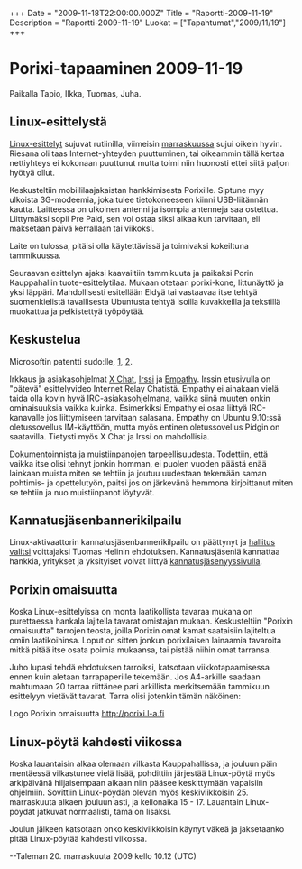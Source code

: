 +++
Date = "2009-11-18T22:00:00.000Z"
Title = "Raportti-2009-11-19"
Description = "Raportti-2009-11-19"
Luokat = ["Tapahtumat","2009/11/19"]
+++

Porixi-tapaaminen 2009-11-19
============================

Paikalla Tapio, Ilkka, Tuomas, Juha.

Linux-esittelystä
-----------------

[Linux-esittelyt](/Esittelyt)
sujuvat rutiinilla, viimeisin
[marraskuussa](/Linux-esittely_2009-11)
sujui oikein hyvin. Riesana oli taas Internet-yhteyden puuttuminen, tai
oikeammin tällä kertaa nettiyhteys ei kokonaan puuttunut mutta toimi
niin huonosti ettei siitä paljon hyötyä ollut.

Keskusteltiin mobiililaajakaistan hankkimisesta Porixille. Siptune myy
ulkoista 3G-modeemia, joka tulee tietokoneeseen kiinni USB-liitännän
kautta. Laitteessa on ulkoinen antenni ja isompia antenneja saa
ostettua. Liittymäksi sopii Pre Paid, sen voi ostaa siksi aikaa kun
tarvitaan, eli maksetaan päivä kerrallaan tai viikoksi.

Laite on tulossa, pitäisi olla käytettävissä ja toimivaksi kokeiltuna
tammikuussa.

Seuraavan esittelyn ajaksi kaavailtiin tammikuuta ja paikaksi Porin
Kauppahallin tuote-esittelytilaa. Mukaan otetaan porixi-kone,
littunäyttö ja yksi läppäri. Mahdollisesti esitellään Eldyä tai
vastaavaa itse tehtyä suomenkielistä tavallisesta Ubuntusta tehtyä
isoilla kuvakkeilla ja tekstillä muokattua ja pelkistettyä työpöytää.

Keskustelua
-----------

Microsoftin patentti sudo:lle,
[1](http://forum.ubuntu-fi.org/index.php?topic=30248.msg232785),
[2](http://yro.slashdot.org/story/09/11/11/2055226/Microsoft-Patents-Sudos-Behavior?art_pos=1).

Irkkaus ja asiakasohjelmat [X Chat](http://xchat.org/),
[Irssi](http://irssi.org/) ja [Empathy](http://live.gnome.org/Empathy).
Irssin etusivulla on "pätevä" esittelyvideo Internet Relay Chatistä.
Empathy ei ainakaan vielä taida olla kovin hyvä IRC-asiakasohjelmana,
vaikka siinä muuten onkin ominaisuuksia vaikka kuinka. Esimerkiksi
Empathy ei osaa liittyä IRC-kanavalle jos liittymiseen tarvitaan
salasana. Empathy on Ubuntu 9.10:ssä oletussovellus IM-käyttöön, mutta
myös entinen oletussovellus Pidgin on saatavilla. Tietysti myös X Chat
ja Irssi on mahdollisia.

Dokumentoinnista ja muistiinpanojen tarpeellisuudesta. Todettiin, että
vaikka itse olisi tehnyt jonkin homman, ei puolen vuoden päästä enää
lainkaan muista miten se tehtiin ja joutuu uudestaan tekemään saman
pohtimis- ja opettelutyön, paitsi jos on järkevänä hemmona kirjoittanut
miten se tehtiin ja nuo muistiinpanot löytyvät.

Kannatusjäsenbannerikilpailu
----------------------------

Linux-aktivaattorin kannatusjäsenbannerikilpailu on päättynyt ja
[hallitus
valitsi](http://linux-aktivaattori.fi/Hallituksen_kokoukset/Hallituksen_kokous_18.11.2009)
voittajaksi Tuomas Helinin ehdotuksen. Kannatusjäseniä kannattaa
hankkia, yritykset ja yksityiset voivat liittyä
[kannatusjäsenyyssivulla](http://linux-aktivaattori.fi/Kannatusjäsenyys).

Porixin omaisuutta
------------------

Koska Linux-esittelyissa on monta laatikollista tavaraa mukana on
purettaessa hankala lajitella tavarat omistajan mukaan. Keskusteltiin
"Porixin omaisuutta" tarrojen teosta, joilla Porixin omat kamat
saataisiin lajiteltua omiin laatikoihinsa. Loput on sitten jonkun
porixilaisen lainaamia tavaroita mitkä pitää itse osata poimia mukaansa,
tai pistää niihin omat tarransa.

Juho lupasi tehdä ehdotuksen tarroiksi, katsotaan viikkotapaamisessa
ennen kuin aletaan tarrapaperille tekemään. Jos A4-arkille saadaan
mahtumaan 20 tarraa riittänee pari arkillista merkitsemään tammikuun
esittelyyn vietävät tavarat. Tarra olisi jotenkin tämän näköinen:

Logo Porixin omaisuutta <http://porixi.l-a.fi>

Linux-pöytä kahdesti viikossa
-----------------------------

Koska lauantaisin alkaa olemaan vilkasta Kauppahallissa, ja jouluun päin
mentäessä vilkastunee vielä lisää, pohdittiin järjestää Linux-pöytä myös
arkipäivänä hiljaisempaan aikaan niin pääsee keskittymään vapaisiin
ohjelmiin. Sovittiin Linux-pöydän olevan myös keskiviikkoisin 25.
marraskuuta alkaen jouluun asti, ja kellonaika 15 - 17. Lauantain
Linux-pöydät jatkuvat normaalisti, tämä on lisäksi.

Joulun jälkeen katsotaan onko keskiviikkoisin käynyt väkeä ja
jaksetaanko pitää Linux-pöytää kahdesti viikossa.

--Taleman 20. marraskuuta 2009 kello 10.12 (UTC)

